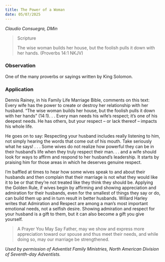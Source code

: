 ```yaml
---
title: The Power of a Woman
date: 05/07/2025
---
```


_Claudio Consuegra, DMin_

> <p>Scripture</p>
> The wise woman builds her house, but the foolish pulls it down with her hands. (Proverbs 14:1 NKJV)

### Observation

One of the many proverbs or sayings written by King Solomon.

### Application

Dennis Rainey, in his Family Life Marriage Bible, comments on this text: Every wife has the power to create or destroy her relationship with her husband. “The wise woman builds her house, but the foolish pulls it down with her hands” (14:1). . . Every man needs his wife’s respect; it’s one of his deepest needs. He has others, but your respect – or lack thereof – impacts his whole life.

He goes on to say: Respecting your husband includes really listening to him, not simply hearing the words that come out of his mouth. Take seriously what he says! . . . Some wives do not realize how powerful they can be in their husband’s life when they truly respect their man. . . and a wife should look for ways to affirm and respond to her husband’s leadership. It starts by praising him for those areas in which he deserves genuine respect.

I’m baffled at times to hear how some wives speak to and about their husbands and then complain that their marriage is not what they would like it to be or that they’re not treated like they think they should be. Applying the Golden Rule, if wives begin by affirming and showing appreciation and admiration for their husbands, even for the smallest of things they say or do, can build them up and in turn result in better husbands. Willard Harley writes that Admiration and Respect are among a man’s most important emotional needs, not a selfish desire. Showing admiration and respect for your husband is a gift to them, but it can also become a gift you give yourself.

> <callout>A Prayer You May Say</callout>
> Father, may we show and express more appreciation toward our spouse and thus meet their needs, and while doing so, may our marriage be strengthened.

_Used by permission of Adventist Family Ministries, North American Division of Seventh-day Adventists._